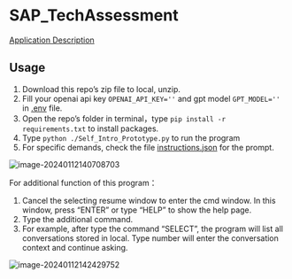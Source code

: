 # SAP_TechAssessment

[Application Description](./documents/AssessmentIntroduction.md)

## Usage

1.   Download this repo’s zip file to local, unzip.
2.   Fill your openai api key `OPENAI_API_KEY=''` and gpt model `GPT_MODEL=''` in [.env](./.env) file.
3.   Open the repo’s folder in terminal，type `pip install -r requirements.txt` to install packages.
4.   Type `python ./Self_Intro_Prototype.py` to run the program
5.   For specific demands, check the file [instructions.json](./instructions.json) for the prompt.

![image-20240112140708703](https://images.wu.engineer/images/2024/01/12/202401121407725.png)

For additional function of this program：

1.   Cancel the selecting resume window to enter the cmd window. In this window, press “ENTER” or type “HELP” to show the help page.
2.   Type the additional command.
3.   For example, after type the command “SELECT”, the program will list all conversations stored in local. Type number will enter the conversation context and continue asking.

![image-20240112142429752](https://images.wu.engineer/images/2024/01/12/202401121424773.png)

